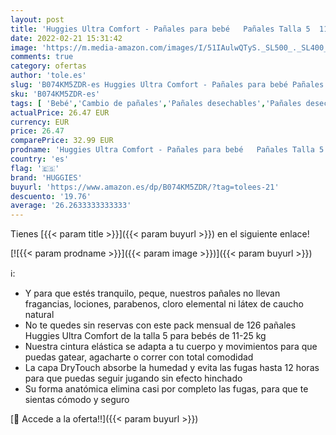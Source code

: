 ```yaml
---
layout: post
title: 'Huggies Ultra Comfort - Pañales para bebé   Pañales Talla 5  11-25 kg  – 126 pañales'
date: 2022-02-21 15:31:42
image: 'https://m.media-amazon.com/images/I/51IAulwQTyS._SL500_._SL400_.jpg'
comments: true
category: ofertas
author: 'tole.es'
slug: 'B074KM5ZDR-es Huggies Ultra Comfort - Pañales para bebé Pañales Talla 5...'
sku: 'B074KM5ZDR-es'
tags: [ 'Bebé','Cambio de pañales','Pañales desechables','Pañales desechables para bebés','Pañales para bebé','bebé','huggies','pañales', ]
actualPrice: 26.47 EUR
currency: EUR
price: 26.47
comparePrice: 32.99 EUR
prodname: 'Huggies Ultra Comfort - Pañales para bebé   Pañales Talla 5  11-25 kg  – 126 pañales'
country: 'es'
flag: '🇪🇸'
brand: 'HUGGIES'
buyurl: 'https://www.amazon.es/dp/B074KM5ZDR/?tag=tolees-21'
descuento: '19.76'
average: '26.2633333333333'
---
```


Tienes [{{< param title >}}]({{< param buyurl >}}) en el siguiente enlace!

[![{{< param prodname >}}]({{< param image >}})]({{< param buyurl >}})

ℹ️:

- Y para que estés tranquilo, peque, nuestros pañales no llevan fragancias, lociones, parabenos, cloro elemental ni látex de caucho natural
- No te quedes sin reservas con este pack mensual de 126 pañales Huggies Ultra Comfort de la talla 5 para bebés de 11-25 kg
- Nuestra cintura elástica se adapta a tu cuerpo y movimientos para que puedas gatear, agacharte o correr con total comodidad
- La capa DryTouch absorbe la humedad y evita las fugas hasta 12 horas para que puedas seguir jugando sin efecto hinchado
- Su forma anatómica elimina casi por completo las fugas, para que te sientas cómodo y seguro

[🛒 Accede a la oferta!!]({{< param buyurl >}})

